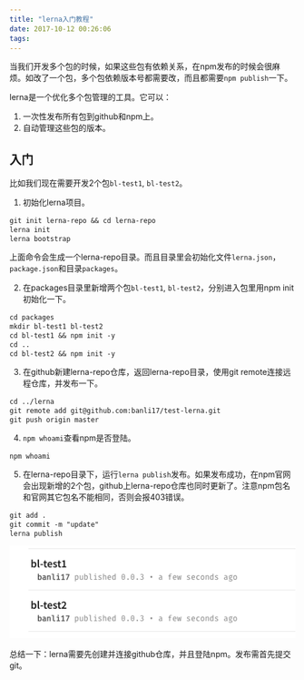 ```yaml
---
title: "lerna入门教程"
date: 2017-10-12 00:26:06
tags:
---
```


当我们开发多个包的时候，如果这些包有依赖关系，在npm发布的时候会很麻烦。如改了一个包，多个包依赖版本号都需要改，而且都需要`npm publish`一下。

lerna是一个优化多个包管理的工具。它可以：

1. 一次性发布所有包到github和npm上。
1. 自动管理这些包的版本。

## 入门

比如我们现在需要开发2个包`bl-test1`, `bl-test2`。

1. 初始化lerna项目。

```
git init lerna-repo && cd lerna-repo
lerna init
lerna bootstrap
```

上面命令会生成一个lerna-repo目录。而且目录里会初始化文件`lerna.json`，`package.json`和目录`packages`。

2. 在packages目录里新增两个包`bl-test1`, `bl-test2`，分别进入包里用npm init初始化一下。

```
cd packages
mkdir bl-test1 bl-test2
cd bl-test1 && npm init -y
cd ..
cd bl-test2 && npm init -y
```

3. 在github新建lerna-repo仓库，返回lerna-repo目录，使用git remote连接远程仓库，并发布一下。

```
cd ../lerna
git remote add git@github.com:banli17/test-lerna.git
git push origin master
```

4. `npm whoami`查看npm是否登陆。

```
npm whoami
```

5. 在lerna-repo目录下，运行`lerna publish`发布。如果发布成功，在npm官网会出现新增的2个包，github上lerna-repo仓库也同时更新了。注意npm包名和官网其它包名不能相同，否则会报403错误。

```
git add .
git commit -m "update"
lerna publish
```

![](./lerna/1.png)

总结一下：lerna需要先创建并连接github仓库，并且登陆npm。发布需首先提交git。